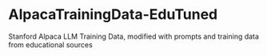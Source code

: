 # AlpacaTrainingData-EduTuned
Stanford Alpaca LLM Training Data, modified with prompts and training data from educational sources
